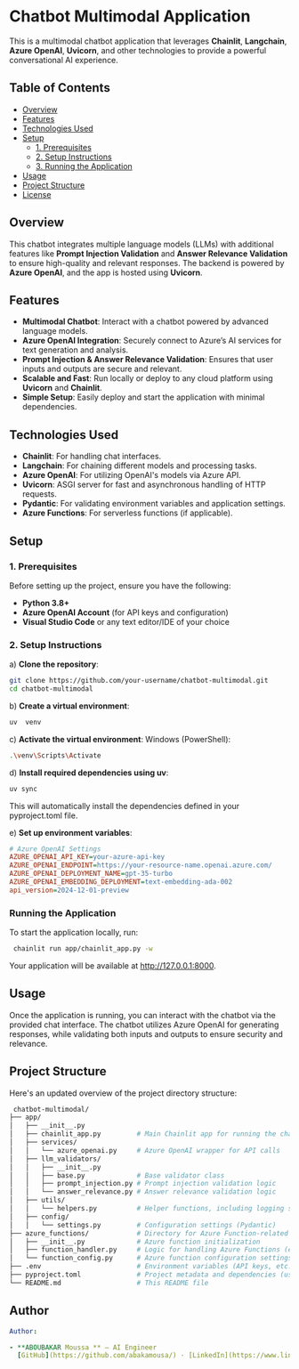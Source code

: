 # Chatbot Multimodal Application

This is a multimodal chatbot application that leverages **Chainlit**, **Langchain**, **Azure OpenAI**, **Uvicorn**, and other technologies to provide a powerful conversational AI experience.

## Table of Contents
- [Overview](#overview)
- [Features](#features)
- [Technologies Used](#technologies-used)
- [Setup](#setup)
  - [1. Prerequisites](#1-prerequisites)
  - [2. Setup Instructions](#2-setup-instructions)
  - [3. Running the Application](#3-running-the-application)
- [Usage](#usage)
- [Project Structure](#project-structure)
- [License](#license)

## Overview

This chatbot integrates multiple language models (LLMs) with additional features like **Prompt Injection Validation** and **Answer Relevance Validation** to ensure high-quality and relevant responses. The backend is powered by **Azure OpenAI**, and the app is hosted using **Uvicorn**.

## Features

- **Multimodal Chatbot**: Interact with a chatbot powered by advanced language models.
- **Azure OpenAI Integration**: Securely connect to Azure’s AI services for text generation and analysis.
- **Prompt Injection & Answer Relevance Validation**: Ensures that user inputs and outputs are secure and relevant.
- **Scalable and Fast**: Run locally or deploy to any cloud platform using **Uvicorn** and **Chainlit**.
- **Simple Setup**: Easily deploy and start the application with minimal dependencies.

## Technologies Used

- **Chainlit**: For handling chat interfaces.
- **Langchain**: For chaining different models and processing tasks.
- **Azure OpenAI**: For utilizing OpenAI's models via Azure API.
- **Uvicorn**: ASGI server for fast and asynchronous handling of HTTP requests.
- **Pydantic**: For validating environment variables and application settings.
- **Azure Functions**: For serverless functions (if applicable).

## Setup

### 1. Prerequisites

Before setting up the project, ensure you have the following:

- **Python 3.8+**
- **Azure OpenAI Account** (for API keys and configuration)
- **Visual Studio Code** or any text editor/IDE of your choice

### 2. Setup Instructions

a) **Clone the repository**:

```bash
git clone https://github.com/your-username/chatbot-multimodal.git
cd chatbot-multimodal
```
b) **Create a virtual environment**:
```bash
uv  venv 
```
c) **Activate the virtual environment**:
Windows (PowerShell):
```bash
.\venv\Scripts\Activate
```
d) **Install required dependencies using uv**:

```bash
uv sync
```
This will automatically install the dependencies defined in your pyproject.toml file.

e) **Set up environment variables**:

```ini
# Azure OpenAI Settings
AZURE_OPENAI_API_KEY=your-azure-api-key
AZURE_OPENAI_ENDPOINT=https://your-resource-name.openai.azure.com/
AZURE_OPENAI_DEPLOYMENT_NAME=gpt-35-turbo
AZURE_OPENAI_EMBEDDING_DEPLOYMENT=text-embedding-ada-002
api_version=2024-12-01-preview
```
### Running the Application

To start the application locally, run: 
```bash
 chainlit run app/chainlit_app.py -w
```
Your application will be available at http://127.0.0.1:8000.

## Usage

Once the application is running, you can interact with the chatbot via the provided chat interface. The chatbot utilizes Azure OpenAI for generating responses, while validating both inputs and outputs to ensure security and relevance.

## Project Structure

Here's an updated overview of the project directory structure:

```bash
 chatbot-multimodal/
├── app/
│   ├── __init__.py
│   ├── chainlit_app.py         # Main Chainlit app for running the chatbot
│   ├── services/
│   │   └── azure_openai.py     # Azure OpenAI wrapper for API calls
│   ├── llm_validators/
│   │   ├── __init__.py
│   │   ├── base.py             # Base validator class
│   │   ├── prompt_injection.py # Prompt injection validation logic
│   │   └── answer_relevance.py # Answer relevance validation logic
│   ├── utils/
│   │   └── helpers.py          # Helper functions, including logging setup
│   ├── config/
│   │   └── settings.py         # Configuration settings (Pydantic)
├── azure_functions/            # Directory for Azure Function-related code
│   ├── __init__.py             # Azure function initialization
│   ├── function_handler.py     # Logic for handling Azure Functions (e.g., HTTP triggers)
│   └── function_config.py      # Azure function configuration settings (if needed)
├── .env                        # Environment variables (API keys, etc.)
├── pyproject.toml              # Project metadata and dependencies (using UV)
└── README.md                   # This README file


```
## Author



```yaml
Author: 

- **ABOUBAKAR Moussa ** – AI Engineer  
  [GitHub](https://github.com/abakamousa/) · [LinkedIn](https://www.linkedin.com/in/aboubakar-moussa/)

```
